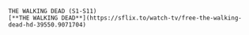 	THE WALKING DEAD (S1-S11)
	[**THE WALKING DEAD**](https://sflix.to/watch-tv/free-the-walking-dead-hd-39550.9071704)
